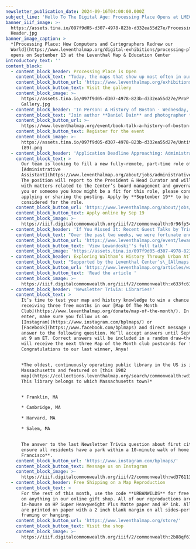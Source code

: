```yaml
---
newsletter_publication_date: 2024-09-16T04:00:00.000Z
subject_line: 'Hello To The Digital Age: Processing Place Opens at LMEC'
banner_iiif_image: >-
  https://assets.tina.io/097f9d05-d307-4978-823b-d332ea55d27e/Processing Place
  Header.jpg
banner_image_caption: >
  *[Processing Place: How Computers and Cartographers Redrew our
  World](https://www.leventhalmap.org/digital-exhibitions/processing-place/)*
  opens on September 13 at the Leventhal Map & Education Center
introductory_text: ''
content_block:
  - content_block_header: Processing Place is Open
    content_block_text: "Today, the maps that show up most often in our everyday lives—from walking directions on your phone to hourly weather maps—are made by computers. Even the simplest of these rely on vast databases of geographic information and complex systems of analysis and visualization. In our newest exhibition, *[Processing Place: How Computers and Cartographers Redrew our World](https://www.leventhalmap.org/digital-exhibitions/processing-place/)*, we look at how computers and cartography have fused together over the past century—and how they redrew our world in the process.\n\nFrom September 13, 2024 through March 2025, we invite you visit our gallery to learn how the computer became a cartographer. *Processing Place*\_is curated by Leventhal Center staff members **Ian Spangler**, Assistant Curator of Digital & Participatory Geography, and **Emily Bowe**, Assistant Director.\_Admission is free.\n"
    content_block_button_url: 'https://www.leventhalmap.org/exhibitions/visit/'
    content_block_button_text: Visit the gallery
    content_block_image: >-
      https://assets.tina.io/097f9d05-d307-4978-823b-d332ea55d27e/ProP
      Gallery.jpg
  - content_block_header: 'In Person: A History of Boston · Wednesday, September 25 6 pm ET'
    content_block_text: "Join author **Daniel Dain** and photographer **Peter Vanderwarker** as they talk about their new book,\_*A History of Boston*.\_Dain and Vanderwarker will act as your tour guide through the history of the city and discuss what lessons can be learned for the challenges of a modern urban area today. This event is hosted by the Boston Public Library Adult Programs and co-sponsored by the Leventhal Center.\n"
    content_block_button_url: >-
      https://www.leventhalmap.org/event/book-talk-a-history-of-boston-with-daniel-dain-and-peter-vanderwarker/
    content_block_button_text: Register for the event
    content_block_image: >-
      https://assets.tina.io/097f9d05-d307-4978-823b-d332ea55d27e/Untitled
      (89).png
  - content_block_header: 'Application Deadline Approaching: Administrative Assistant'
    content_block_text: >
      Our team is looking to fill a new fully-remote, part-time role of
      [Administrative
      Assistant](https://www.leventhalmap.org/about/jobs/administrative-assistant/).
      The position will report to the President & Head Curator and will assist
      with matters related to the Center’s board management and governance. If
      you or someone you know might be a fit for this role, please consider
      applying or sharing the posting. Apply by **September 19** to be
      considered for the role.
    content_block_button_url: 'https://www.leventhalmap.org/about/jobs/administrative-assistant/'
    content_block_button_text: Apply online by Sep 19
    content_block_image: >-
      https://iiif.digitalcommonwealth.org/iiif/2/commonwealth:0r96fp54z/2154,1509,1185,1071/pct:50/0/default.jpg
  - content_block_header: 'If You Missed It: Recent Guest Talks by Tristan Brown and Julia Lewandoski'
    content_block_text: "Over the past two weeks, we were fortunate enough to have **Tristan Brown** and **Julia Lewandoski** join the LMEC community for virtual talks. As the last event for *Heaven & Earth*, Brown spoke on\_the historic use of fengshui\_in Chinese politics and culture. [You can view his talk here](https://www.leventhalmap.org/event/tristan-brown-on-fengshui-and-the-state-in-qing-dynasty-china/).\n\nLewandoski explored how cartographers struggled to express and accommodate distinctive French and Indigenous forms of landholding on maps meant to assert British dominance over eighteenth-century Canada. The full talk is available to watch on our website.\n"
    content_block_button_url: 'https://www.leventhalmap.org/event/lewandoski-quebec-act/'
    content_block_button_text: 'View Lewandoski''s full talk '
    content_block_image: 'https://assets.tina.io/097f9d05-d307-4978-823b-d332ea55d27e/image (9).png'
  - content_block_header: Exploring Waltham’s History Through Urban Atlases
    content_block_text: "Supported by the Leventhal Center’s\_[Allmaps Research Fellowships](https://www.leventhalmap.org/projects/digital-projects/allmaps/#allmaps-research-fellowships), students at Brandeis University authored five short essays that explored what historic Sanborn fire insurance atlases can tell us about a the history of Waltham.\n\nWith the help of\_**[Ian Spangler](https://www.leventhalmap.org/about/people/ian-spangler/)**, LMEC Assistant Curator of Digital & Participatory Geography, students learned how to\_[georeference a Sanborn map using Allmaps](https://www.leventhalmap.org/projects/digital-projects/allmaps/). Read through the articles to see examples of the ways these students used Sanborn maps, digital tools, and careful in-person observation to document transformations in Waltham’s urban geography.\n"
    content_block_button_url: 'https://www.leventhalmap.org/articles/waltham-urban-atlas-essays/'
    content_block_button_text: 'Read the article '
    content_block_image: >-
      https://iiif.digitalcommonwealth.org/iiif/2/commonwealth:x633fc619/2553,1136,3052,5146/1200,/0/default.jpg
  - content_block_header: 'Newsletter Trivia: Libraries!'
    content_block_text: >
      It’s time to test your map and history knowledge to win a chance of
      receiving three free months in our [Map Of The Month
      Club](https://www.leventhalmap.org/donate/map-of-the-month/). In order to
      enter, make sure you follow us on
      [Instagram](https://www.instagram.com/bplmaps/) or
      [Facebook](https://www.facebook.com/bplmaps) and direct message us the
      answer to the following question. We’ll accept answers until September 23
      at 9 am ET. Correct answers will be included in a random draw—the winner
      will receive the next three Map of the Month club postcards for free.
      Congratulations to our last winner, Anya!


      *The oldest, continuously operating public library in the US is in
      Massachusetts and featured on [this 1902
      map](https://collections.leventhalmap.org/search/commonwealth:wd3761121)!
      This library belongs to which Massachusetts town?*


      * Franklin, MA

      * Cambridge, MA

      * Harvard, MA

      * Salem, MA


      The answer to the last Newsletter Trivia question about first city to to
      ensure all residents have a park within a 10-minute walk of home is **San
      Francisco**.
    content_block_button_url: 'https://www.instagram.com/bplmaps/'
    content_block_button_text: Message us on Instagram
    content_block_image: >-
      https://iiif.digitalcommonwealth.org/iiif/2/commonwealth:wd3761139/full/,1200/0/default.jpg
  - content_block_header: Free Shipping on a Map Reproduction
    content_block_text: >
      For the rest of this month, use the code **URBANWILDS** for free shipping
      on anything in our online gift shop. All of our reproductions are printed
      in-house on HP Super Heavyweight Plus Matte paper and HP ink. All images
      are printed on paper with a 2 inch blank margin on all sides—perfect for
      framing or hanging.
    content_block_button_url: 'https://www.leventhalmap.org/store/'
    content_block_button_text: Visit the shop
    content_block_image: >-
      https://iiif.digitalcommonwealth.org/iiif/2/commonwealth:2b88qf61q/2213,1528,3244,4671/1200,/0/default.jpg
---
```


